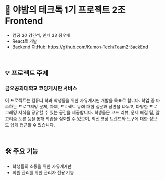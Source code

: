 # 📕 야밤의 테크톡 1기 프로젝트 2조 Frontend
- 컴공 20 강인석, 인지 23 정우제
- React로 개발
- Backend GitHub: https://github.com/Kumoh-Tech/Team2-BackEnd

<br>

## 💡 프로젝트 주제
### 금오공과대학교 코딩게시판 서비스
이 프로젝트는 컴퓨터 학과 학생들을 위한 자유게시판 개발을 목표로 합니다. 학업 중 마주하는 프로그래밍 문제, 과제, 프로젝트 등에 대한 질문과 답변을 나누고, 다양한 프로그래밍 지식을 공유할 수 있는 공간을 제공합니다. 학생들은 코드 리뷰, 문제 해결 팁, 알고리즘 토론 등을 통해 학습을 심화할 수 있으며, 최신 코딩 트렌드와 도구에 대한 정보도 쉽게 접근할 수 있습니다.

<br>

## 🛠️ 주요 기능
- 학생들의 소통을 위한 자유게시판
- 회원 관리를 위한 관리자 전용 기능
